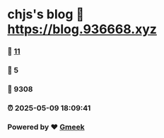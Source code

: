 # chjs's blog :link: https://blog.936668.xyz 
### :page_facing_up: [11](https://blog.936668.xyz/tag.html) 
### :speech_balloon: 5 
### :hibiscus: 9308 
### :alarm_clock: 2025-05-09 18:09:41 
### Powered by :heart: [Gmeek](https://github.com/Meekdai/Gmeek)
